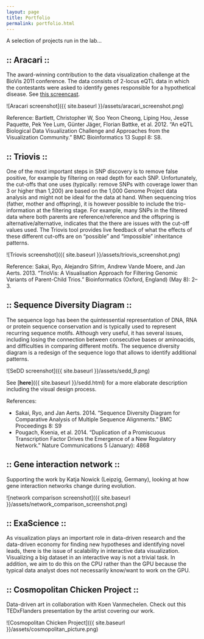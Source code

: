 ```yaml
---
layout: page
title: Portfolio
permalink: portfolio.html
---
```

A selection of projects run in the lab…

## :: Aracari ::

The award-winning contribution to the data visualization challenge at the BioVis 2011 conference. The data consists of 2-locus eQTL data in which the contestants were asked to identify genes responsible for a hypothetical disease. See [this screencast](https://vimeo.com/45585178).

![Aracari screenshot]({{ site.baseurl }}/assets/aracari_screenshot.png)

Reference: Bartlett, Christopher W, Soo Yeon Cheong, Liping Hou, Jesse Paquette, Pek Yee Lum, Günter Jäger, Florian Battke, et al. 2012. “An eQTL Biological Data Visualization Challenge and Approaches from the Visualization Community.” BMC Bioinformatics 13 Suppl 8: S8.

## :: Triovis ::

One of the most important steps in SNP discovery is to remove false positive, for example by filtering on read depth for each SNP. Unfortunately, the cut-offs that one uses (typically: remove SNPs with coverage lower than 3 or higher than 1,200) are based on the 1,000 Genome Project data analysis and might not be ideal for the data at hand. When sequencing trios (father, mother and offspring), it is however possible to include the trio-information at the filtering stage. For example, many SNPs in the filtered data where both parents are reference/reference and the offspring is alternative/alternative, indicates that the there are issues with the cut-off values used. The Triovis tool provides live feedback of what the effects of these different cut-offs are on “possible” and “impossible” inheritance patterns.

![Triovis screenshot]({{ site.baseurl }}/assets/triovis_screenshot.png)

Reference: Sakai, Ryo, Alejandro Sifrim, Andrew Vande Moere, and Jan Aerts. 2013. “TrioVis: A Visualisation Approach for Filtering Genomic Variants of Parent-Child Trios.” Bioinformatics (Oxford, England) (May 8): 2–3.

## :: Sequence Diversity Diagram ::

The sequence logo has been the quintessential representation of DNA, RNA or protein sequence conservation and is typically used to represent recurring sequence motifs. Although very useful, it has several issues, including losing the connection between consecutive bases or aminoacids, and difficulties in comparing different motifs. The sequence diversity diagram is a redesign of the sequence logo that allows to identify additional patterns.

![SeDD screenshot]({{ site.baseurl }}/assets/sedd_9.png)

See [**here**]({{ site.baseurl }}/sedd.html) for a more elaborate description including the visual design process.

References:

* Sakai, Ryo, and Jan Aerts. 2014. “Sequence Diversity Diagram for Comparative Analysis of Multiple Sequence Alignments.” BMC Proceedings 8: S9
* Pougach, Ksenia, et al. 2014. “Duplication of a Promiscuous Transcription Factor Drives the Emergence of a New Regulatory Network.” Nature Communications 5 (January): 4868

## :: Gene interaction network ::

Supporting the work by Katja Nowick (Leipzig, Germany), looking at how gene interaction networks change during evolution.

![network comparison screenshot]({{ site.baseurl }}/assets/network_comparison_screenshot.png)

## :: ExaScience ::

As visualization plays an important role in data-driven research and the data-driven economy for finding new hypotheses and identifying novel leads, there is the issue of scalability in interactive data visualization. Visualizing a big dataset in an interactive way is not a trivial task. In addition, we aim to do this on the CPU rather than the GPU because the typical data analyst does not necessarily know/want to work on the GPU.

## :: Cosmopolitan Chicken Project ::

Data-driven art in collaboration with Koen Vanmechelen. Check out this TEDxFlanders presentation by the artist covering our work.

![Cosmopolitan Chicken Project]({{ site.baseurl }}/assets/cosmopolitan_picture.png)
